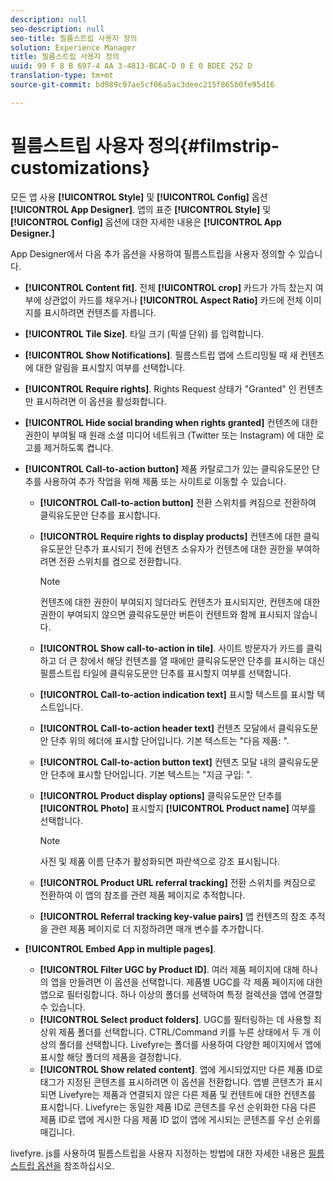 ```yaml
---
description: null
seo-description: null
seo-title: 필름스트립 사용자 정의
solution: Experience Manager
title: 필름스트립 사용자 정의
uuid: 99 F 8 B 697-4 AA 3-4813-BCAC-D 0 E 0 BDEE 252 D
translation-type: tm+mt
source-git-commit: bd989c97ae5cf06a5ac3deec215f865b0fe95d16

---
```



# 필름스트립 사용자 정의{#filmstrip-customizations}

모든 앱 사용 **[!UICONTROL Style]** 및 **[!UICONTROL Config]** 옵션 **[!UICONTROL App Designer]**. 앱의 표준 **[!UICONTROL Style]** 및 **[!UICONTROL Config]** 옵션에 대한 자세한 내용은 **[!UICONTROL App Designer.]**

App Designer에서 다음 추가 옵션을 사용하여 필름스트립을 사용자 정의할 수 있습니다.

* **[!UICONTROL Content fit]**. 전체 **[!UICONTROL crop]** 카드가 가득 찼는지 여부에 상관없이 카드를 채우거나 **[!UICONTROL Aspect Ratio]** 카드에 전체 이미지를 표시하려면 컨텐츠를 자릅니다.
* **[!UICONTROL Tile Size]**. 타일 크기 (픽셀 단위) 를 입력합니다.
* **[!UICONTROL Show Notifications]**. 필름스트립 앱에 스트리밍될 때 새 컨텐츠에 대한 알림을 표시할지 여부를 선택합니다.
* **[!UICONTROL Require rights]**. Rights Request 상태가 "Granted" 인 컨텐츠만 표시하려면 이 옵션을 활성화합니다.
* **[!UICONTROL Hide social branding when rights granted]** 컨텐츠에 대한 권한이 부여될 때 원래 소셜 미디어 네트워크 (Twitter 또는 Instagram) 에 대한 로고를 제거하도록 켭니다.
* **[!UICONTROL Call-to-action button]** 제품 카탈로그가 있는 클릭유도문안 단추를 사용하여 추가 작업을 위해 제품 또는 사이트로 이동할 수 있습니다.

   * **[!UICONTROL Call-to-action button]** 전환 스위치를 켜짐으로 전환하여 클릭유도문안 단추를 표시합니다.
   * **[!UICONTROL Require rights to display products]** 컨텐츠에 대한 클릭유도문안 단추가 표시되기 전에 컨텐츠 소유자가 컨텐츠에 대한 권한을 부여하려면 전환 스위치를 켬으로 전환합니다.

      >[!NOTE]
      >
      >컨텐츠에 대한 권한이 부여되지 않더라도 컨텐츠가 표시되지만, 컨텐츠에 대한 권한이 부여되지 않으면 클릭유도문안 버튼이 컨텐트와 함께 표시되지 않습니다.

   * **[!UICONTROL Show call-to-action in tile]**. 사이트 방문자가 카드를 클릭하고 더 큰 창에서 해당 컨텐츠를 열 때에만 클릭유도문안 단추를 표시하는 대신 필름스트립 타일에 클릭유도문안 단추를 표시할지 여부를 선택합니다.
   * **[!UICONTROL Call-to-action indication text]** 표시할 텍스트를 표시할 텍스트입니다.
   * **[!UICONTROL Call-to-action header text]** 컨텐츠 모달에서 클릭유도문안 단추 위의 헤더에 표시할 단어입니다. 기본 텍스트는 "다음 제품: ".
   * **[!UICONTROL Call-to-action button text]** 컨텐츠 모달 내의 클릭유도문안 단추에 표시할 단어입니다. 기본 텍스트는 "지금 구입: ".
   * **[!UICONTROL Product display options]** 클릭유도문안 단추를 **[!UICONTROL Photo]** 표시할지 **[!UICONTROL Product name]** 여부를 선택합니다.

      >[!NOTE]
      >
      >사진 및 제품 이름 단추가 활성화되면 파란색으로 강조 표시됩니다.

   * **[!UICONTROL Product URL referral tracking]** 전환 스위치를 켜짐으로 전환하여 이 앱의 참조를 관련 제품 페이지로 추적합니다.
   * **[!UICONTROL Referral tracking key-value pairs]** 앱 컨텐츠의 참조 추적을 관련 제품 페이지로 더 지정하려면 매개 변수를 추가합니다.

* **[!UICONTROL Embed App in multiple pages]**.

   * **[!UICONTROL Filter UGC by Product ID]**. 여러 제품 페이지에 대해 하나의 앱을 만들려면 이 옵션을 선택합니다. 제품별 UGC를 각 제품 페이지에 대한 앱으로 필터링합니다. 하나 이상의 폴더를 선택하여 특정 컬렉션을 앱에 연결할 수 있습니다.
   * **[!UICONTROL Select product folders]**. UGC를 필터링하는 데 사용할 최상위 제품 폴더를 선택합니다. CTRL/Command 키를 누른 상태에서 두 개 이상의 폴더를 선택합니다. Livefyre는 폴더를 사용하여 다양한 페이지에서 앱에 표시할 해당 폴더의 제품을 결정합니다.
   * **[!UICONTROL Show related content]**. 앱에 게시되었지만 다른 제품 ID로 태그가 지정된 콘텐츠를 표시하려면 이 옵션을 전환합니다. 앱별 콘텐츠가 표시되면 Livefyre는 제품과 연결되지 않은 다른 제품 및 컨텐트에 대한 컨텐츠를 표시합니다. Livefyre는 동일한 제품 ID로 콘텐츠를 우선 순위화한 다음 다른 제품 ID로 앱에 게시한 다음 제품 ID 없이 앱에 게시되는 콘텐츠를 우선 순위를 매깁니다.

livefyre. js를 사용하여 필름스트립을 사용자 지정하는 방법에 대한 자세한 내용은 [필름스트립 옵션을](/help/implementation/c-getting-started/c-implementation-process/c-using-livefyre.js-to-create-customize-and-use-apps-on-your-site.md) 참조하십시오.

